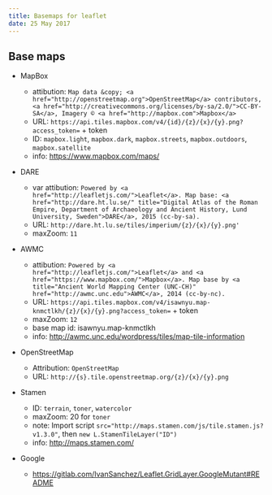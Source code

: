 ```yaml
---
title: Basemaps for leaflet
date: 25 May 2017
---
```


## Base maps

- MapBox
	- attibution: `Map data &copy; <a href="http://openstreetmap.org">OpenStreetMap</a> contributors, <a href="http://creativecommons.org/licenses/by-sa/2.0/">CC-BY-SA</a>, Imagery © <a href="http://mapbox.com">Mapbox</a>`
	- URL: `https://api.tiles.mapbox.com/v4/{id}/{z}/{x}/{y}.png?access_token=` + token
	- ID: `mapbox.light`, `mapbox.dark`, `mapbox.streets`, `mapbox.outdoors`, `mapbox.satellite`
	- info: <https://www.mapbox.com/maps/>

- DARE
	- var attibution: `Powered by <a href="http://leafletjs.com/">Leaflet</a>. Map base: <a href="http://dare.ht.lu.se/" title="Digital Atlas of the Roman Empire, Department of Archaeology and Ancient History, Lund University, Sweden">DARE</a>, 2015 (cc-by-sa).`
	- URL: `http://dare.ht.lu.se/tiles/imperium/{z}/{x}/{y}.png'`
	- maxZoom: `11`

- AWMC
	- attibution: `Powered by <a href="http://leafletjs.com/">Leaflet</a> and <a href="https://www.mapbox.com/">Mapbox</a>. Map base by <a title="Ancient World Mapping Center (UNC-CH)" href="http://awmc.unc.edu">AWMC</a>, 2014 (cc-by-nc).`
	- URL: `https://api.tiles.mapbox.com/v4/isawnyu.map-knmctlkh/{z}/{x}/{y}.png?access_token=` + token
	- maxZoom: `12`
	- base map id: isawnyu.map-knmctlkh
	- info: <http://awmc.unc.edu/wordpress/tiles/map-tile-information>

- OpenStreetMap
	- Attribution: `OpenStreetMap`
	- URL: `http://{s}.tile.openstreetmap.org/{z}/{x}/{y}.png`

- Stamen
	- ID: `terrain`, `toner`, `watercolor`
	- maxZoom: 20 for `toner`
	- note: Import script `src="http://maps.stamen.com/js/tile.stamen.js?v1.3.0"`, then `new L.StamenTileLayer("ID")`
	- info: <http://maps.stamen.com/>
- Google
	- <https://gitlab.com/IvanSanchez/Leaflet.GridLayer.GoogleMutant#README>


